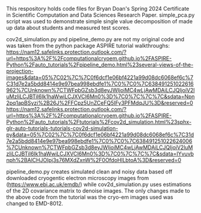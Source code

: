 This respository holds code files for Bryan Doan's Spring 2024 Certificate in Scientific Computation and Data Sciences Research Paper. 
simple_pca.py script was used to demonstrate simple single value decomposition of made up data about students and measured test scores.

cov2d_simulation.py and pipeline_demo.py are not my original code and was taken from the python package ASPIRE tutorial walkthroughs:
https://nam12.safelinks.protection.outlook.com/?url=https%3A%2F%2Fcomputationalcryoem.github.io%2FASPIRE-Python%2Fauto_tutorials%2Fpipeline_demo.html%23several-views-of-the-projection-images&data=05%7C02%7C%7C0f6dcf1e06bf4221a99d08dc6068ef6c%7C31d7e2a5bdd8414e9e97bea998ebdfe1%7C0%7C0%7C638491251022616962%7CUnknown%7CTWFpbGZsb3d8eyJWIjoiMC4wLjAwMDAiLCJQIjoiV2luMzIiLCJBTiI6Ik1haWwiLCJXVCI6Mn0%3D%7C0%7C%7C%7C&sdata=Npn2pq1apBSyzi%2B26J%2FFCpz5UnZCeFQ5IFy3PFMdqJU%3D&reserved=0
https://nam12.safelinks.protection.outlook.com/?url=https%3A%2F%2Fcomputationalcryoem.github.io%2FASPIRE-Python%2Fauto_tutorials%2Ftutorials%2Fcov2d_simulation.html%23sphx-glr-auto-tutorials-tutorials-cov2d-simulation-py&data=05%7C02%7C%7C0f6dcf1e06bf4221a99d08dc6068ef6c%7C31d7e2a5bdd8414e9e97bea998ebdfe1%7C0%7C0%7C638491251022624006%7CUnknown%7CTWFpbGZsb3d8eyJWIjoiMC4wLjAwMDAiLCJQIjoiV2luMzIiLCJBTiI6Ik1haWwiLCJXVCI6Mn0%3D%7C0%7C%7C%7C&sdata=IYvuvbnph%2BAlCHJOIpj3s76MXdZxnW%2F0OfdoHlLbtoA%3D&reserved=0

pipeline_demo.py creates simulated clean and noisy data based off downloaded cryogentic electron microscopy images from (https://www.ebi.ac.uk/emdb/) 
while cov2d_simulation.py uses estimations of the 2D covariance matrix to denoise images.
The only changes made to the above code from the tutorial was the cryo-em images used was changed to EMD-8012.
